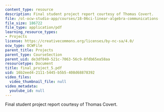 ```yaml
---
content_type: resource
description: Final student project report courtesy of Thomas Covert.
file: /ol-ocw-studio-app/courses/18-06ci-linear-algebra-communications-intensive-spring-2004/16b2eed421115445b5b5408d68878392_final_project_5.pdf
file_size: 186722
file_type: application/pdf
learning_resource_types:
- Projects
license: https://creativecommons.org/licenses/by-nc-sa/4.0/
ocw_type: OCWFile
parent_title: Projects
parent_type: CourseSection
parent_uid: de3df049-521c-7063-56c9-8fdb65ea58aa
resourcetype: Document
title: final_project_5.pdf
uid: 16b2eed4-2111-5445-b5b5-408d68878392
video_files:
  video_thumbnail_file: null
video_metadata:
  youtube_id: null
---
```

Final student project report courtesy of Thomas Covert.
